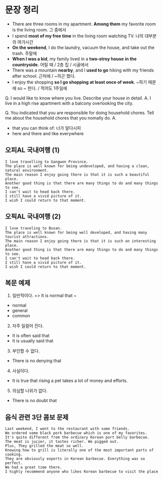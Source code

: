 # 문장 정리
- There are three rooms in my apartment. **Among them** my favorite room is the living room. 그 중에서
- I spend **most of my free time** in the living room watching TV. 나의 대부분의 여가시간
- **On the weekend**, I do the laundry, vacuum the house, and take out the trash. 주말에
- **When I was a kid**, my family lived in a **two-stroy house** **in the countryside.** 어릴 때 / 2층 집 / 시골에서
- There was a mountain **nearby**, and I **used to go** hiking with my friends after school. 근처에 / ~하곤 했다.
- I enjoy the shopping **so I go shopping** **at least once of week**. ~하기 때문에 so ~ 한다. / 적어도 1주일에 


Q. I would like to know where you live. Describe your house in detail.
A. I live in a high rise apartment with a balcony overlooking the city.

Q. You indicated that you are responsible for doing household chores. Tell me about the household chores that you nomally do.
A. 

- that you can think of: 너가 알다시피
- here and there and like everywhere

## 오피AL 국내여행 (1)
```
I love travelling to Gangwon Province.
The place is well known for being undeveloped, and having a clean, natural environment. 
The main reason I enjoy going there is that it is such a beautiful place. 
Another good thing is that there are many things to do and many things to see.
I can't wait to head back there. 
I still have a vivid picture of it.
I wish I could return to that moment.
```

## 오픽AL 국내여행 (2)
```
I love traveling to Busan.
The place is well known for being well developed, and having many tourist attractions. 
The main reason I enjoy going there is that it is such an interesting place. 
Another good thing is that there are many things to do and many things to see.
I can't wait to head back there. 
I still have a vivid picture of it.
I wish I could return to that moment.
```

## 복문 예제
1. 일반적이다. => It is normal that ~
- normal
- general
- common
2. 자주 일컬어 진다.
- It is often said that
- It is usually said that
3. 부인할 수 없다.
- There is no denying that
4. 사실이다.
- It is true that rising a pet takes a lot of money and efforts.
5. 의심할 나위가 없다.
- There is no doubt that

## 음식 관련 3단 콤보 문제
```
Last weekend, I went to the restaurant with some friends.
We ordered some black pork barbecue which is one of my favorites.
It's quite different from the ordinary Korean port belly barbecue.
The meat is jucier, it tastes richer. We pigged out.
Plus, They grilled the meat so well.
Knowing how to grill is literally one of the most important parts of cooking.
They are obviously experts in Korean barbecue. Everything was so perfect.
We had a great time there.
I highly recommend anyone who likes Korean barbecue to visit the place
```

